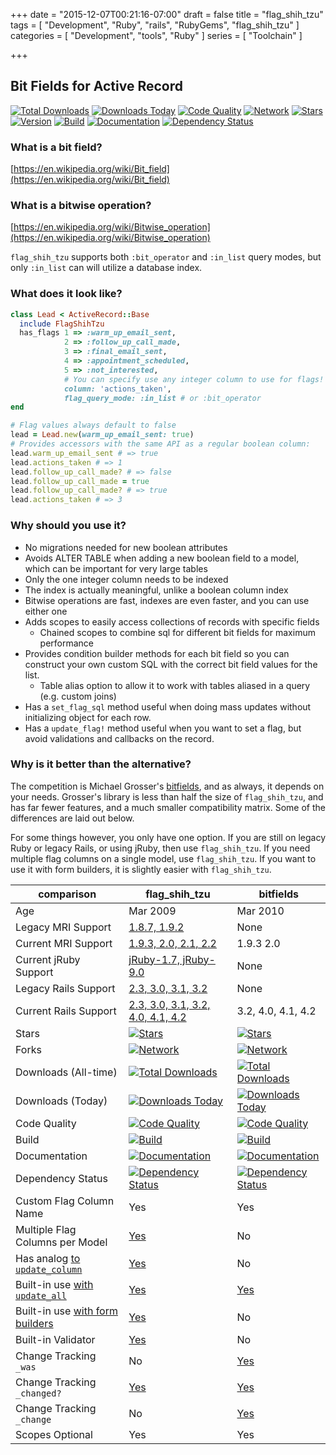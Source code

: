+++
date = "2015-12-07T00:21:16-07:00"
draft = false
title = "flag_shih_tzu"
tags = [ "Development", "Ruby", "rails", "RubyGems", "flag_shih_tzu" ]
categories = [ "Development", "tools", "Ruby" ]
series = [ "Toolchain" ]

+++

## Bit Fields for Active Record

[![Total Downloads](https://img.shields.io/gem/rt/flag_shih_tzu.svg)](https://github.com/pboling/flag_shih_tzu)
[![Downloads Today](https://img.shields.io/gem/rd/flag_shih_tzu.svg)](https://github.com/pboling/flag_shih_tzu)
[![Code Quality](https://img.shields.io/codeclimate/github/pboling/flag_shih_tzu.svg)](https://codeclimate.com/github/pboling/flag_shih_tzu)
[![Network](https://img.shields.io/github/forks/pboling/flag_shih_tzu.svg?style=social)](https://github.com/pboling/flag_shih_tzu/network)
[![Stars](https://img.shields.io/github/stars/pboling/flag_shih_tzu.svg?style=social)](https://github.com/pboling/flag_shih_tzu/stargazers)
[![Version](https://img.shields.io/gem/v/flag_shih_tzu.svg)](https://rubygems.org/gems/flag_shih_tzu)
[![Build](https://img.shields.io/travis/pboling/flag_shih_tzu.svg)](https://travis-ci.org/pboling/flag_shih_tzu)
[![Documentation](http://inch-ci.org/github/pboling/flag_shih_tzu.png)](http://inch-ci.org/github/pboling/flag_shih_tzu)
[![Dependency Status](https://gemnasium.com/pboling/flag_shih_tzu.png)](https://gemnasium.com/pboling/flag_shih_tzu)

### What is a bit field?

[https://en.wikipedia.org/wiki/Bit_field](https://en.wikipedia.org/wiki/Bit_field)

### What is a bitwise operation?

[https://en.wikipedia.org/wiki/Bitwise_operation](https://en.wikipedia.org/wiki/Bitwise_operation)

`flag_shih_tzu` supports both `:bit_operator` and `:in_list` query modes, but only `:in_list` can will utilize a database index.

### What does it look like?

```ruby
class Lead < ActiveRecord::Base
  include FlagShihTzu
  has_flags 1 => :warm_up_email_sent,
            2 => :follow_up_call_made,
            3 => :final_email_sent,
            4 => :appointment_scheduled,
            5 => :not_interested,
            # You can specify use any integer column to use for flags!
            column: 'actions_taken',
            flag_query_mode: :in_list # or :bit_operator
end

# Flag values always default to false
lead = Lead.new(warm_up_email_sent: true)
# Provides accessors with the same API as a regular boolean column:
lead.warm_up_email_sent # => true
lead.actions_taken # => 1
lead.follow_up_call_made? # => false
lead.follow_up_call_made = true
lead.follow_up_call_made? # => true
lead.actions_taken # => 3
```

### Why should you use it?

* No migrations needed for new boolean attributes
* Avoids ALTER TABLE when adding a new boolean field to a model, which can be important for very large tables
* Only the one integer column needs to be indexed
* The index is actually meaningful, unlike a boolean column index
* Bitwise operations are fast, indexes are even faster, and you can use either one
* Adds scopes to easily access collections of records with specific fields
  * Chained scopes to combine sql for different bit fields for maximum performance
* Provides condition builder methods for each bit field so you can construct your own custom SQL with the correct bit field values for the list.
  * Table alias option to allow it to work with tables aliased in a query (e.g. custom joins)
* Has a `set_flag_sql` method useful when doing mass updates without initializing object for each row.
* Has a `update_flag!` method useful when you want to set a flag, but avoid validations and callbacks on the record.

### Why is it better than the alternative?

The competition is Michael Grosser's [bitfields](https://github.com/grosser/bitfields), and as always, it depends on your needs. Grosser's library is less than half the size of `flag_shih_tzu`, and has far fewer features, and a much smaller compatibility matrix.  Some of the differences are laid out below.

For some things however, you only have one option.  If you are still on legacy Ruby or legacy Rails, or using jRuby, then use `flag_shih_tzu`.  If you need multiple flag columns on a single model, use `flag_shih_tzu`.  If you want to use it with form builders, it is slightly easier with `flag_shih_tzu`.

comparison            | flag_shih_tzu | bitfields
--------------------- | ------------- | ---------
Age                   | Mar 2009      | Mar 2010
Legacy MRI Support    | [1.8.7, 1.9.2](https://github.com/pboling/flag_shih_tzu/tree/0.2.X#prerequisites "0.2.X branch") | None
Current MRI Support   | [1.9.3, 2.0, 2.1, 2.2](https://github.com/pboling/flag_shih_tzu/tree/master#compatibility-matrix "Compatability Matrix") | 1.9.3 2.0
Current jRuby Support | [jRuby-1.7, jRuby-9.0](https://github.com/pboling/flag_shih_tzu/tree/master#compatibility-matrix "Compatability Matrix") | None
Legacy Rails Support  | [2.3, 3.0, 3.1, 3.2](https://github.com/pboling/flag_shih_tzu/tree/0.2.X#prerequisites "0.2.X branch") | None
Current Rails Support | [2.3, 3.0, 3.1, 3.2, 4.0, 4.1, 4.2](https://github.com/pboling/flag_shih_tzu/tree/master#compatibility-matrix "Compatability Matrix") | 3.2, 4.0, 4.1, 4.2
Stars                 | [![Stars](https://img.shields.io/github/stars/pboling/flag_shih_tzu.svg?style=social)](https://github.com/pboling/flag_shih_tzu/stargazers) | [![Stars](https://img.shields.io/github/stars/grosser/bitfields.svg?style=social)](https://github.com/grosser/bitfields/stargazers)
Forks                 | [![Network](https://img.shields.io/github/forks/pboling/flag_shih_tzu.svg?style=social)](https://github.com/pboling/flag_shih_tzu/network) | [![Network](https://img.shields.io/github/forks/grosser/bitfields.svg?style=social)](https://github.com/grosser/bitfields/network)
Downloads (All-time)  | [![Total Downloads](https://img.shields.io/gem/rt/flag_shih_tzu.svg)](https://github.com/pboling/flag_shih_tzu) | [![Total Downloads](https://img.shields.io/gem/rt/bitfields.svg)](https://github.com/grosser/bitfields)
Downloads (Today)     | [![Downloads Today](https://img.shields.io/gem/rd/flag_shih_tzu.svg)](https://github.com/pboling/flag_shih_tzu) | [![Downloads Today](https://img.shields.io/gem/rd/bitfields.svg)](https://github.com/grosser/bitfields)
Code Quality          | [![Code Quality](https://img.shields.io/codeclimate/github/pboling/flag_shih_tzu.svg)](https://codeclimate.com/github/pboling/flag_shih_tzu) | [![Code Quality](https://img.shields.io/codeclimate/github/grosser/bitfields.svg)](https://codeclimate.com/github/grosser/bitfields)
Build                 | [![Build](https://img.shields.io/travis/pboling/flag_shih_tzu.svg)](https://travis-ci.org/pboling/flag_shih_tzu) | [![Build](https://img.shields.io/travis/grosser/bitfields.svg)](https://travis-ci.org/grosser/bitfields)
Documentation         | [![Documentation](http://inch-ci.org/github/pboling/flag_shih_tzu.png)](http://inch-ci.org/github/pboling/flag_shih_tzu) | [![Documentation](http://inch-ci.org/github/grosser/bitfields.png)](http://inch-ci.org/github/grosser/bitfields)
Dependency Status     | [![Dependency Status](https://gemnasium.com/pboling/flag_shih_tzu.png)](https://gemnasium.com/pboling/flag_shih_tzu) | [![Dependency Status](https://gemnasium.com/grosser/bitfields.png)](https://gemnasium.com/grosser/bitfields)
Custom Flag Column Name | Yes | Yes
Multiple Flag Columns per Model | [Yes](https://github.com/pboling/flag_shih_tzu#using-a-custom-column-name) | No
Has analog [to `update_column`](http://api.rubyonrails.org/classes/ActiveRecord/Persistence.html#method-i-update_column) | [Yes](https://github.com/pboling/flag_shih_tzu/tree/master#callbacks-and-validations "update_flag!") | No
Built-in use [with `update_all`](http://api.rubyonrails.org/classes/ActiveRecord/Relation.html#method-i-update_all "ActiveRecord::Relation") | [Yes](https://github.com/pboling/flag_shih_tzu#updating-flag-column-by-raw-sql "set_flag_sql") | [Yes](https://github.com/grosser/bitfields/blob/master/lib/bitfields.rb#L62 "set_bitfield_sql")
Built-in use [with form builders](https://github.com/plataformatec/simple_form#usage "SimpleForm or Rails") | [Yes](https://github.com/pboling/flag_shih_tzu/blob/master/lib/flag_shih_tzu.rb#L544 "as_flag_collection") | No
Built-in Validator    | [Yes](https://github.com/pboling/flag_shih_tzu/blob/master/lib/flag_shih_tzu/validators.rb#L37 "validated_presence_of_flags") | No
Change Tracking `_was` | No | [Yes](https://github.com/grosser/bitfields/blob/master/lib/bitfields.rb#L87)
Change Tracking `_changed?` | [Yes](https://github.com/pboling/flag_shih_tzu/blob/master/lib/flag_shih_tzu.rb#L105) | [Yes](https://github.com/grosser/bitfields/blob/master/lib/bitfields.rb#L88)
Change Tracking `_change` | No | [Yes](https://github.com/grosser/bitfields/blob/master/lib/bitfields.rb#L89)
Scopes Optional       | Yes | Yes
